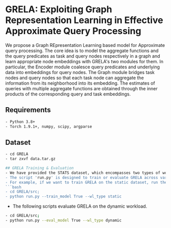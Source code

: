 # GRELA: Exploiting Graph Representation Learning in Effective Approximate Query Processing 

We propose a Graph REpresentation Learning based model for Approximate query processing. The core idea is to model the aggregate functions and the query predicates as task and query nodes respectively in a graph and learn appropriate node embeddings with GRELA's two modules for them. In particular, the Encoder module coalesce query predicates and underlying data into embeddings for query nodes. The Graph module bridges task nodes and query nodes so that each task node can aggregate the information from its neighborhood into its embedding. 
The estimates of queries with multiple aggregate functions are obtained through the inner products of the corresponding query and task embeddings.

## Requirements

```bash
- Python 3.8+
- Torch 1.9.1+, numpy, scipy, argparse
```

## Dataset

```bash
- cd GRELA 
- tar zxvf data.tar.gz 

## GRELA Training & Evaluation
- We have provided the STATS dataset, which encompasses two types of workloads: 'static' and 'dynamic'. The static workload comprises only SQL queries, while the dynamic workload includes not just SQL queries but also insert, delete, and update statements. In both workloads, each SQL query is labeled with either a 'training' or 'testing' tag. The training queries, along with their true execution results—also known as ground truth or labels—are divided into training and validation data. This division is done to optimize the parameters of GRELA. On the other hand, the testing queries and their corresponding labels are utilized to assess GRELA's performance.
- The script 'run.py' is designed to train or evaluate GRELA across various workloads. By assigning different values to the command-line arguments, users can control the script to perform a range of functions including  model training and performance evaluation.
- For example, if we want to train GRELA on the static dataset, run the follwing scripts. Note that the first execution will take several more seconds because the histograms and features of the queries in the whole workload need to be built.
```bash
- cd GRELA/src;
- python run.py --train_model True --wl_type static
```
- The following scripts evaluate GRELA on the dynamic workload.
```bash
- cd GRELA/src;
- python run.py --eval_model True --wl_type dynamic
```
